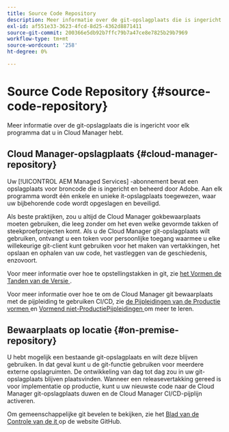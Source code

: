 ```yaml
---
title: Source Code Repository
description: Meer informatie over de git-opslagplaats die is ingericht voor elk programma dat u in Cloud Manager hebt.
exl-id: af551e33-3623-4fcd-8d25-4362d8871411
source-git-commit: 200366e5db92b7ffc79b7a47ce8e7825b29b7969
workflow-type: tm+mt
source-wordcount: '258'
ht-degree: 0%

---
```



# Source Code Repository {#source-code-repository}

Meer informatie over de git-opslagplaats die is ingericht voor elk programma dat u in Cloud Manager hebt.

## Cloud Manager-opslagplaats {#cloud-manager-repository}

Uw [!UICONTROL AEM Managed Services] -abonnement bevat een opslagplaats voor broncode die is ingericht en beheerd door Adobe. Aan elk programma wordt één enkele en unieke it-opslagplaats toegewezen, waar uw bijbehorende code wordt opgeslagen en beveiligd.

Als beste praktijken, zou u altijd de Cloud Manager gokbewaarplaats moeten gebruiken, die leeg zonder om het even welke gevormde takken of steekproefprojecten komt. Als u de Cloud Manager git-opslagplaats wilt gebruiken, ontvangt u een token voor persoonlijke toegang waarmee u elke willekeurige git-client kunt gebruiken voor het maken van vertakkingen, het opslaan en ophalen van uw code, het vastleggen van de geschiedenis, enzovoort.

Voor meer informatie over hoe te opstellingstakken in git, zie [ het Vormen de Tanden van de Versie ](/help/getting-started/configuring-branches.md).

Voor meer informatie over hoe te om de Cloud Manager git bewaarplaats met de pijpleiding te gebruiken CI/CD, zie [ de Pijpleidingen van de Productie vormen ](/help/using/production-pipelines.md) en [ Vormend niet-ProductiePijpleidingen ](/help/using/non-production-pipelines.md) om meer te leren.

## Bewaarplaats op locatie {#on-premise-repository}

U hebt mogelijk een bestaande git-opslagplaats en wilt deze blijven gebruiken. In dat geval kunt u de git-functie gebruiken voor meerdere externe opslagruimten. De ontwikkeling van dag tot dag zou in uw git-opslagplaats blijven plaatsvinden. Wanneer een releasevertakking gereed is voor implementatie op productie, kunt u uw nieuwste code naar de Cloud Manager git-opslagplaats duwen en de Cloud Manager CI/CD-pijplijn activeren.

Om gemeenschappelijke git bevelen te bekijken, zie het [ Blad van de Controle van de it ](https://education.github.com/git-cheat-sheet-education.pdf) op de website GitHub.
